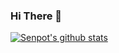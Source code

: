 ### Hi There 👋

[![Senpot's github stats](https://github-readme-stats.vercel.app/api?username=senpot)](https://github.com/senpot/github-readme-stats)
<!--
**senpot/senpot** is a ✨ _special_ ✨ repository because its `README.md` (this file) appears on your GitHub profile.

Here are some ideas to get you started:

- 🔭 I’m currently working on ...
- 🌱 I’m currently learning ...
- 👯 I’m looking to collaborate on ...
- 🤔 I’m looking for help with ...
- 💬 Ask me about ...
- 📫 How to reach me: ...
- 😄 Pronouns: ...
- ⚡ Fun fact: ...
-->
